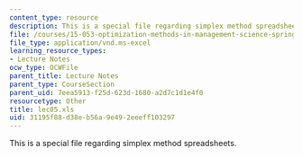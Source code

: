 ```yaml
---
content_type: resource
description: This is a special file regarding simplex method spreadsheets.
file: /courses/15-053-optimization-methods-in-management-science-spring-2013/31195f88d38eb56a9e492eeeff103297_lec05.xls
file_type: application/vnd.ms-excel
learning_resource_types:
- Lecture Notes
ocw_type: OCWFile
parent_title: Lecture Notes
parent_type: CourseSection
parent_uid: 7eea5913-f25d-623d-1680-a2d7c1d1e4f0
resourcetype: Other
title: lec05.xls
uid: 31195f88-d38e-b56a-9e49-2eeeff103297
---
```

This is a special file regarding simplex method spreadsheets.